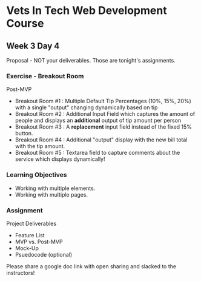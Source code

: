 # Vets In Tech Web Development Course

## Week 3 Day 4

Proposal - NOT your deliverables. Those are tonight's assignments.

### Exercise - Breakout Room

Post-MVP

- Breakout Room #1 : Multiple Default Tip Percentages (10%, 15%, 20%) with a single "output" changing dynamically based on tip
- Breakout Room #2 : Additional Input Field which captures the amount of people and displays an **additional** output of tip amount per person
- Breakout Room #3 : A **replacement** input field instead of the fixed 15% button.
- Breakout Room #4 : Additional "output" display with the new bill total with the tip amount.
- Breakout Room #5 : Textarea field to capture comments about the service which displays dynamically!

### Learning Objectives

- Working with multiple elements.
- Working with multiple pages.

### Assignment

Project Deliverables

- Feature List
- MVP vs. Post-MVP
- Mock-Up
- Psuedocode (optional)

Please share a google doc link with open sharing and slacked to the instructors!